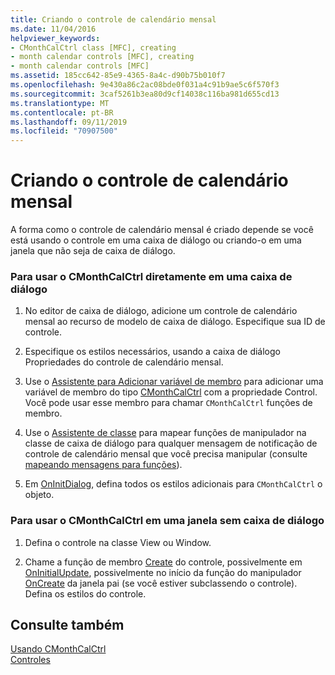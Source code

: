 ```yaml
---
title: Criando o controle de calendário mensal
ms.date: 11/04/2016
helpviewer_keywords:
- CMonthCalCtrl class [MFC], creating
- month calendar controls [MFC], creating
- month calendar controls [MFC]
ms.assetid: 185cc642-85e9-4365-8a4c-d90b75b010f7
ms.openlocfilehash: 9e430a86c2ac08bde0f031a4c91b9ae5c6f570f3
ms.sourcegitcommit: 3caf5261b3ea80d9cf14038c116ba981d655cd13
ms.translationtype: MT
ms.contentlocale: pt-BR
ms.lasthandoff: 09/11/2019
ms.locfileid: "70907500"
---
```

# <a name="creating-the-month-calendar-control"></a>Criando o controle de calendário mensal

A forma como o controle de calendário mensal é criado depende se você está usando o controle em uma caixa de diálogo ou criando-o em uma janela que não seja de caixa de diálogo.

### <a name="to-use-cmonthcalctrl-directly-in-a-dialog-box"></a>Para usar o CMonthCalCtrl diretamente em uma caixa de diálogo

1. No editor de caixa de diálogo, adicione um controle de calendário mensal ao recurso de modelo de caixa de diálogo. Especifique sua ID de controle.

1. Especifique os estilos necessários, usando a caixa de diálogo Propriedades do controle de calendário mensal.

1. Use o [Assistente para Adicionar variável de membro](../ide/adding-a-member-variable-visual-cpp.md) para adicionar uma variável de membro do tipo [CMonthCalCtrl](../mfc/reference/cmonthcalctrl-class.md) com a propriedade Control. Você pode usar esse membro para chamar `CMonthCalCtrl` funções de membro.

1. Use o [Assistente de classe](reference/mfc-class-wizard.md) para mapear funções de manipulador na classe de caixa de diálogo para qualquer mensagem de notificação de controle de calendário mensal que você precisa manipular (consulte [mapeando mensagens para funções](../mfc/reference/mapping-messages-to-functions.md)).

1. Em [OnInitDialog](../mfc/reference/cdialog-class.md#oninitdialog), defina todos os estilos adicionais para `CMonthCalCtrl` o objeto.

### <a name="to-use-cmonthcalctrl-in-a-nondialog-window"></a>Para usar o CMonthCalCtrl em uma janela sem caixa de diálogo

1. Defina o controle na classe View ou Window.

1. Chame a função de membro [Create](../mfc/reference/cmonthcalctrl-class.md#create) do controle, possivelmente em [OnInitialUpdate](../mfc/reference/cview-class.md#oninitialupdate), possivelmente no início da função do manipulador [OnCreate](../mfc/reference/cwnd-class.md#oncreate) da janela pai (se você estiver subclassendo o controle). Defina os estilos do controle.

## <a name="see-also"></a>Consulte também

[Usando CMonthCalCtrl](../mfc/using-cmonthcalctrl.md)<br/>
[Controles](../mfc/controls-mfc.md)
